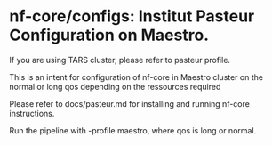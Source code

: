 # nf-core/configs: Institut Pasteur Configuration on Maestro.

If you are using TARS cluster, please refer to pasteur profile.

This is an intent for configuration of nf-core in Maestro cluster on the normal or long qos depending on the ressources required

Please refer to docs/pasteur.md for installing and running nf-core instructions.

Run the pipeline with -profile maestro,<qos> where qos is long or normal. 

